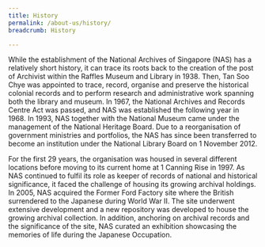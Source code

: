 ```yaml
---
title: History
permalink: /about-us/history/
breadcrumb: History

---
```



While the establishment of the National Archives of Singapore (NAS) has a relatively short history, it can trace its roots back to the creation of the post of Archivist within the Raffles Museum and Library in 1938. Then, Tan Soo Chye was appointed to trace, record, organise and preserve the historical colonial records and to perform research and administrative work spanning both the library and museum. In 1967, the National Archives and Records Centre Act was passed, and NAS was established the following year in 1968. In 1993, NAS together with the National Museum came under the management of the National Heritage Board. Due to a reorganisation of government ministries and portfolios, the NAS has since been transferred to become an institution under the National Library Board on 1 November 2012. 

 

For the first 29 years, the organisation was housed in several different locations before moving to its current home at 1 Canning Rise in 1997. As NAS continued to fulfil its role as keeper of records of national and historical significance, it faced the challenge of housing its growing archival holdings. In 2005, NAS acquired the Former Ford Factory site where the British surrendered to the Japanese during World War II. The site underwent extensive development and a new repository was developed to house the growing archival collection. In addition, anchoring on archival records and the significance of the site, NAS curated an exhibition showcasing the memories of life during the Japanese Occupation.